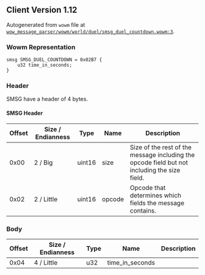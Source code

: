 ## Client Version 1.12

Autogenerated from `wowm` file at [`wow_message_parser/wowm/world/duel/smsg_duel_countdown.wowm:3`](https://github.com/gtker/wow_messages/tree/main/wow_message_parser/wowm/world/duel/smsg_duel_countdown.wowm#L3).

### Wowm Representation
```rust,ignore
smsg SMSG_DUEL_COUNTDOWN = 0x02B7 {
    u32 time_in_seconds;
}
```
### Header
SMSG have a header of 4 bytes.

#### SMSG Header
| Offset | Size / Endianness | Type   | Name   | Description |
| ------ | ----------------- | ------ | ------ | ----------- |
| 0x00   | 2 / Big           | uint16 | size   | Size of the rest of the message including the opcode field but not including the size field.|
| 0x02   | 2 / Little        | uint16 | opcode | Opcode that determines which fields the message contains.|
### Body
| Offset | Size / Endianness | Type | Name | Description |
| ------ | ----------------- | ---- | ---- | ----------- |
| 0x04 | 4 / Little | u32 | time_in_seconds |  |
